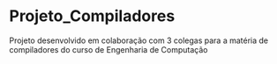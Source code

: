 # Projeto_Compiladores
Projeto desenvolvido em colaboração com 3 colegas para a matéria de compiladores do curso de Engenharia de Computação
